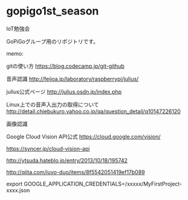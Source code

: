 # gopigo1st_season
IoT勉強会

GoPiGoグループ用のリポジトリです。

memo:

gitの使い方
https://blog.codecamp.jp/git-github

音声認識
http://feijoa.jp/laboratory/raspberrypi/julius/

julius公式ページ
http://julius.osdn.jp/index.php

Linux上での音声入出力の取得について
http://detail.chiebukuro.yahoo.co.jp/qa/question_detail/q10147226120


画像認識

Google Cloud Vision API公式
https://cloud.google.com/vision/

https://syncer.jp/cloud-vision-api

http://ytsuda.hateblo.jp/entry/2013/10/18/195742

http://qiita.com/iuvo-duo/items/8f5542051419ef17b089

export GOOGLE_APPLICATION_CREDENTIALS=/xxxxx/MyFirstProject-xxxx.json

